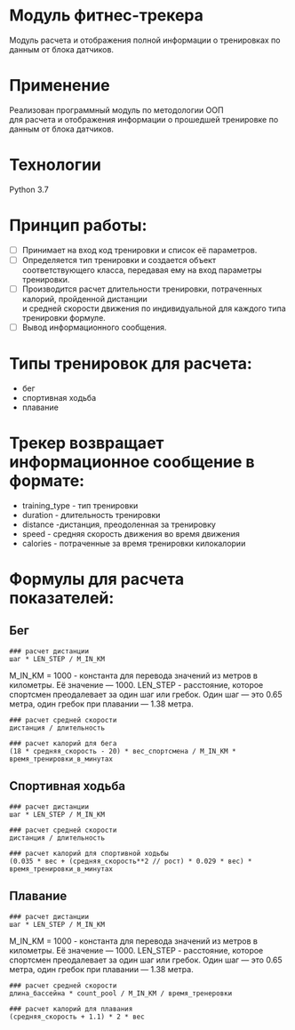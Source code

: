 # Модуль фитнес-трекера
Модуль расчета и отображения полной информации о тренировках по данным от блока датчиков.<br>
# Применение
Реализован программный модуль по методологии ООП<br>
для расчета и отображения информации о прошедшей тренировке по данным от блока датчиков.<br>

# Технологии<br>

Python 3.7

# Принцип работы: <br>
 - [ ] Принимает на вход код тренировки и список её параметров.
 - [ ] Определяется тип тренировки и создается объект соответствующего класса, передавая ему на вход параметры тренировки.
 - [ ] Производится расчет длительности тренировки, потраченных калорий, пройденной дистанции <br> и средней скорости движения по индивидуальной для каждого типа тренировки формуле.
 - [ ] Вывод информационного сообщения.
 
# Типы тренировок для расчета:<br>
 - бег
 - спортивная ходьба
 - плавание
 
# Трекер возвращает информационное сообщение в формате: <br>
-   training_type - тип тренировки
-   duration - длительность тренировки
-   distance -дистанция, преодоленная за тренировку
-   speed - средняя скорость движения во время движения
-   calories - потраченные за время тренировки килокалории

# Формулы для расчета показателей: <br>
## Бег
``` 
### расчет дистанции
шаг * LEN_STEP / M_IN_KM
```
M_IN_KM = 1000 - константа для перевода значений из метров в километры. Её значение — 1000.
LEN_STEP - расстояние, которое спортсмен преодалевает за один шаг или гребок. Один шаг — это 0.65 метра, один гребок при плавании — 1.38 метра.
``` 
### расчет средней скорости
дистанция / длительность
```
``` 
### расчет калорий для бега
(18 * средняя_скорость - 20) * вес_спортсмена / M_IN_KM * время_тренировки_в_минутах
```
## Спортивная ходьба
``` 
### расчет дистанции
шаг * LEN_STEP / M_IN_KM
```
``` 
### расчет средней скорости
дистанция / длительность
```
``` 
### расчет калорий для спортивной ходьбы
(0.035 * вес + (средняя_скорость**2 // рост) * 0.029 * вес) * время_тренировки_в_минутах
```
## Плавание
``` 
### расчет дистанции
шаг * LEN_STEP / M_IN_KM
```
M_IN_KM = 1000 - константа для перевода значений из метров в километры. Её значение — 1000.
LEN_STEP - расстояние, которое спортсмен преодалевает за один шаг или гребок. Один шаг — это 0.65 метра, один гребок при плавании — 1.38 метра.
``` 
### расчет средней скорости
длина_бассейна * count_pool / M_IN_KM / время_тренеровки
```
``` 
### расчет калорий для плавания
(средняя_скорость + 1.1) * 2 * вес 
```
